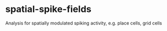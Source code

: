 # spatial-spike-fields
Analysis for spatially modulated spiking activity, e.g. place cells, grid cells
